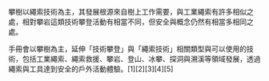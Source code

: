 攀樹以繩索技術為主，其發展根源來自樹上工作需要，與工業繩索有許多相似之處，相對攀岩這類技術攀登活動有相當不同，但安全與概念仍然有相當多相同之處。

手冊會以攀樹為主，延伸「技術攀登」與「繩索技術」相關類型與可以使用的技術，包括工業繩索、繩索救援、攀岩、登山、冰攀、探洞與溯溪等領域發展，透過繩索與工具達到安全的戶外活動體驗。[1][2][3][4][5]
